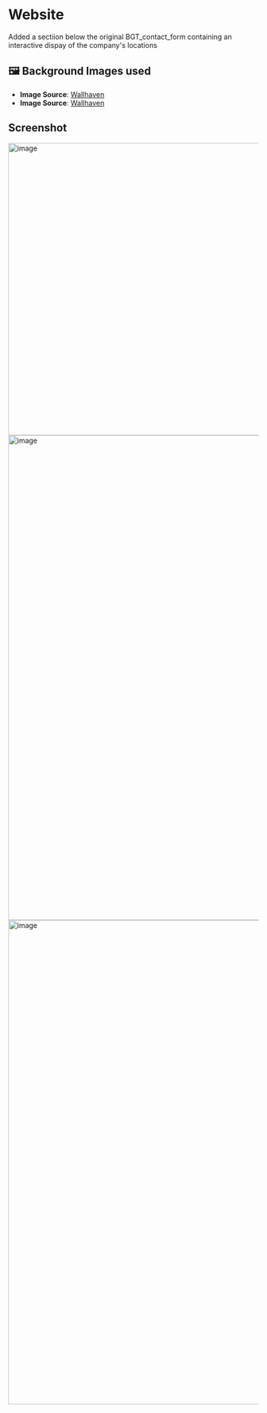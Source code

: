 # Website

Added a sectiion below the original BGT_contact_form containing an interactive dispay of the company's locations

## 🖼️ Background Images used
- **Image Source**: [Wallhaven]([https://wallhaven.cc/](https://whvn.cc/nekxgl))
- **Image Source**: [Wallhaven]([https://wallhaven.cc/](https://whvn.cc/o5edk7))

## Screenshot
<img width="1902" height="587" alt="image" src="https://github.com/user-attachments/assets/1a45263d-4921-443c-8fc2-1541cb4df5fa" />
<img width="1910" height="974" alt="image" src="https://github.com/user-attachments/assets/400a0c7c-5967-4676-981a-962ea9d8cd9d" />
<img width="1913" height="973" alt="image" src="https://github.com/user-attachments/assets/05c75309-a3e7-430c-b1c5-c560ee1e090f" />


